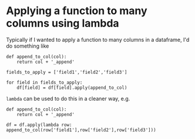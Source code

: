 # Applying a function to many columns using lambda 

Typically if I wanted to apply a function to many columns in a dataframe, I'd do something like


    def append_to_col(col):
        return col + '_append'

    fields_to_apply = ['field1','field2','field3']

    for field in fields_to_apply:
        df[field] = df[field].apply(append_to_col)

`lambda` can be used to do this in a cleaner way, e.g. 


    def append_to_col(col):
        return col + '_append'

    df = df.apply(lambda row: append_to_col(row['field1'],row['field2'],row['field3']))
